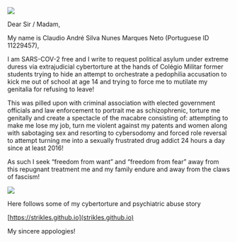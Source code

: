 ![](https://raw.githubusercontent.com/strikles/atac/main/assets/img/IMG_0922.PNG)

Dear Sir / Madam,

My name is Claudio André Silva Nunes Marques Neto
(Portuguese ID 11229457),

I am SARS-COV-2 free and I write to request political asylum under extreme duress via extrajudicial cybertorture at the hands of Colégio Militar former students trying to hide an attempt to orchestrate a pedophilia accusation to kick me out of school at age 14 and trying to force me to mutilate my genitalia for refusing to leave!

This was pilled upon with criminal association with elected government officials and law enforcement to portrait me as schizophrenic, torture me genitally and create a spectacle of the macabre consisting of: attempting to make me lose my job, turn me violent against my patents and women along with sabotaging sex and resorting to cybersodomy and forced role reversal to attempt turning me into a sexually frustrated drug addict 24 hours a day since at least 2016!

As such I seek “freedom from want” and “freedom from fear” away from this repugnant treatment me and my family endure and away from the claws of fascism!

![](https://raw.githubusercontent.com/strikles/atac/main/assets/img/IMG_0918.JPG)

Here follows some of my cybertorture and psychiatric abuse story

[https://strikles.github.io](strikles.github.io)

My sincere appologies!